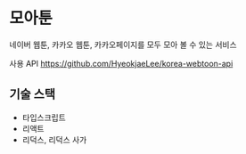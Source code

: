 # 모아툰

네이버 웹툰, 카카오 웹툰, 카카오페이지를 모두 모아 볼 수 있는 서비스

사용 API
https://github.com/HyeokjaeLee/korea-webtoon-api

## 기술 스택

- 타입스크립트
- 리액트
- 리덕스, 리덕스 사가
